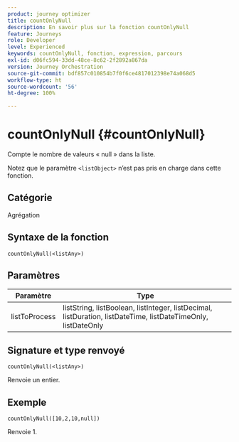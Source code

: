 ```yaml
---
product: journey optimizer
title: countOnlyNull
description: En savoir plus sur la fonction countOnlyNull
feature: Journeys
role: Developer
level: Experienced
keywords: countOnlyNull, fonction, expression, parcours
exl-id: d06fc594-33dd-48ce-8c62-2f2892a867da
version: Journey Orchestration
source-git-commit: bdf857c010854b7f0f6ce4817012398e74a068d5
workflow-type: ht
source-wordcount: '56'
ht-degree: 100%

---
```


# countOnlyNull {#countOnlyNull}

Compte le nombre de valeurs « null » dans la liste.

Notez que le paramètre `<listObject>` n’est pas pris en charge dans cette fonction.

## Catégorie

Agrégation

## Syntaxe de la fonction

`countOnlyNull(<listAny>)`

## Paramètres

| Paramètre | Type |
|-----------|------------------|
| listToProcess | listString, listBoolean, listInteger, listDecimal, listDuration, listDateTime, listDateTimeOnly, listDateOnly |

## Signature et type renvoyé

`countOnlyNull(<listAny>)`

Renvoie un entier.

## Exemple

`countOnlyNull([10,2,10,null])`

Renvoie 1.
